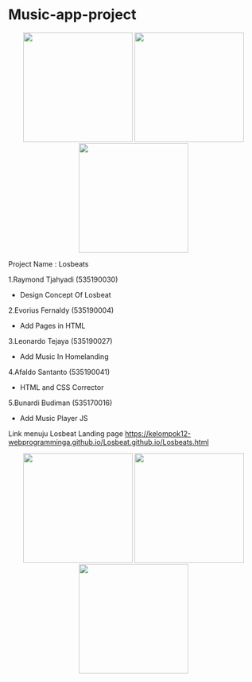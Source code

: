 # Music-app-project
<p align="center">
  <img width="220px" height="220px" src="https://github.com/Kelompok12-WebprogrammingA/Losbeat.github.io/blob/master/Images/tenor%20(1).gif">
  <img width="220px" height="220px" src="https://github.com/Kelompok12-WebprogrammingA/Losbeat.github.io/blob/master/Images/tenor%20(1).gif">
  <img width="220px" height="220px" src="https://github.com/Kelompok12-WebprogrammingA/Losbeat.github.io/blob/master/Images/tenor%20(1).gif">
</p>

Project Name : Losbeats

1.Raymond Tjahyadi (535190030)
- Design Concept Of Losbeat

2.Evorius Fernaldy (535190004)

- Add Pages in HTML

3.Leonardo Tejaya (535190027)

- Add Music In Homelanding

4.Afaldo Santanto (535190041)

- HTML and CSS Corrector 

5.Bunardi Budiman (535170016)

- Add Music Player JS



Link menuju Losbeat Landing page https://kelompok12-webprogramminga.github.io/Losbeat.github.io/Losbeats.html

<p align="center">
  <img width="220px" height="220px" src="https://github.com/Kelompok12-WebprogrammingA/Losbeat.github.io/blob/master/Images/tenor%20(1).gif">
  <img width="220px" height="220px" src="https://github.com/Kelompok12-WebprogrammingA/Losbeat.github.io/blob/master/Images/tenor%20(1).gif">
  <img width="220px" height="220px" src="https://github.com/Kelompok12-WebprogrammingA/Losbeat.github.io/blob/master/Images/tenor%20(1).gif">
</p>
